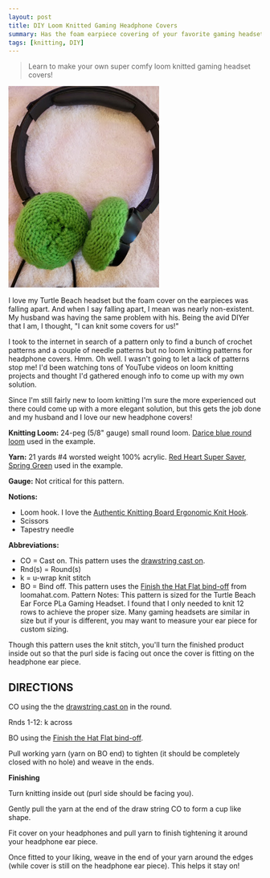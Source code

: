 ```yaml
---
layout: post
title: DIY Loom Knitted Gaming Headphone Covers
summary: Has the foam earpiece covering of your favorite gaming headset fallen apart? Well, here's a pattern to loom knit some new covers! They are super comfortable too.
tags: [knitting, DIY]
---
```

> Learn to make your own super comfy loom knitted gaming headset covers!

<img src="../images/headphonecover.jpg" title="Loom Knitted Headphone Covers">

I love my Turtle Beach headset but the foam cover on the earpieces was falling apart. And when I say falling apart, I mean was nearly non-existent. My husband was having the same problem with his. Being the avid DIYer that I am, I thought, "I can knit some covers for us!"

I took to the internet in search of a pattern only to find a bunch of crochet patterns and a couple of needle patterns but no loom knitting patterns for headphone covers. Hmm. Oh well. I wasn't going to let a lack of patterns stop me! I'd been watching tons of YouTube videos on loom knitting projects and thought I'd gathered enough info to come up with my own solution.

Since I'm still fairly new to loom knitting I'm sure the more experienced out there could come up with a more elegant solution, but this gets the job done and my husband and I love our new headphone covers!

**Knitting Loom:** 24-peg (5/8" gauge) small round loom. [Darice blue round loom](https://www.amazon.com/Darice-1171-58-Round-Plastic-Knitting/dp/B001GAHFHY/ref=sr_1_1?ie=UTF8&qid=1510838074&sr=8-1&keywords=darice+knitting+looms&dpID=41QhN2ne2QL&preST=_SX300_QL70_&dpSrc=srch) used in the example.

**Yarn:** 21 yards #4 worsted weight 100% acrylic. [Red Heart Super Saver, Spring Green](https://www.amazon.com/Red-Heart-Super-Saver-Economy/dp/B000I6FA8S/ref=sr_1_4_m?s=arts-crafts&ie=UTF8&qid=1510838139&sr=1-4&keywords=red%2Bheart%2Bsuper&dpID=517IJLlW0GL&preST=_SY300_QL70_&dpSrc=srch&th=1) used in the example.

**Gauge:** Not critical for this pattern.

**Notions:**
* Loom hook. I love the [Authentic Knitting Board Ergonomic Knit Hook](https://www.amazon.com/Authentic-Knitting-Board-Ergonomic-Knit/dp/B009VKFHJY/ref=sr_1_4?s=arts-crafts&ie=UTF8&qid=1510838421&sr=1-4&keywords=loom+hook&dpID=41A14yBmYvL&preST=_SY300_QL70_&dpSrc=srch).
* Scissors
* Tapestry needle

**Abbreviations:**
* CO = Cast on. This pattern uses the [drawstring cast on](https://youtu.be/i9SAgT-l29k).
* Rnd(s) = Round(s)
* k = u-wrap knit stitch
* BO = Bind off. This pattern uses the [Finish the Hat Flat bind-off](https://youtu.be/QwY9MN7s9Bc) from loomahat.com.
Pattern Notes: This pattern is sized for the Turtle Beach Ear Force PLa Gaming Headset.  I found that I only needed to knit 12 rows to achieve the proper size. Many gaming headsets are similar in size but if your is different, you may want to measure your ear piece for custom sizing.

Though this pattern uses the knit stitch, you'll turn the finished product inside out so that the purl side is facing out once the cover is fitting on the headphone ear piece.

## DIRECTIONS

CO using the the [drawstring cast on](https://youtu.be/i9SAgT-l29k) in the round.

Rnds 1-12: k across

BO using the [Finish the Hat Flat bind-off](https://youtu.be/QwY9MN7s9Bc).

Pull working yarn (yarn on BO end) to tighten (it should be completely closed with no hole) and weave in the ends.

**Finishing**

Turn knitting inside out (purl side should be facing you).

Gently pull the yarn at the end of the draw string CO to form a cup like shape.

Fit cover on your headphones and pull yarn to finish tightening it around your headphone ear piece.

Once fitted to your liking, weave in the end of your yarn around the edges (while cover is still on the headphone ear piece). This helps it stay on!